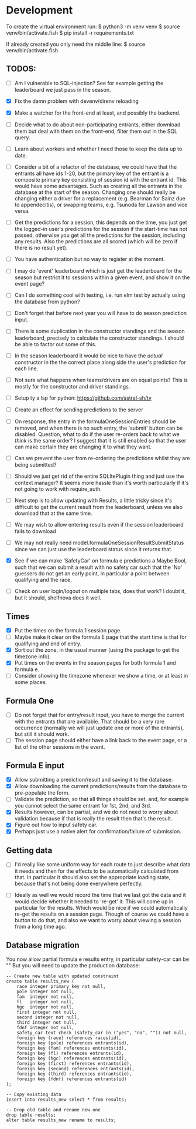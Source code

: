 # Development

To create the virtual environment run:
$ python3 -m venv venv
$ source venv/bin/activate.fish 
$ pip install -r requirements.txt

If already created you only need the middle line:
$ source venv/bin/activate.fish 


## TODOS:

- [ ] Am I vulnerable to SQL-injection? See for example getting the leaderboard we just pass in the season.
- [x] Fix the damn problem with devenv/direnv reloading
- [x] Make a watcher for the front-end at least, and possibly the backend.
- [ ] Decide what to do about non-participating entrants, either download them but deal with them on the front-end, filter them out in the SQL query.
- [ ] Learn about workers and whether I need those to keep the data up to date.


- [ ] Consider a bit of a refactor of the database, we could have that the entrants all have ids 1-20, but the primary key of the entrant is a composite primary key consisting of session id with the entrant id. This would have some advantages. Such as creating all the entrants in the database at the start of the season. Changing one should really be changing either a driver for a replacement (e.g. Bearman for Sainz due to appendecitis), or swapping teams, e.g. Tsunoda for Lawson and vice versa. 

- [ ] Get the predictions for a session, this depends on the time, you just get the logged-in user's predictions for the session if the start-time has not passed, otherwise you get all the predictions for the session, including any results. Also the predictions are all scored (which will be zero if there is no result yet).

- [ ] You have authentication but no way to register at the moment.
- [ ] I may do 'event' leaderboard which is just get the leaderboard for the season but restrict it to sessions within a given event, and show it on the event page?
- [ ] Can I do something cool with testing, i.e. run elm test by actually using the database from python?
- [ ] Don't forget that before next year you will have to do season prediction input.
- [ ] There is some duplication in the constructor standings and the season leaderboard, precisely to calculate the constructor standings. I should be able to factor out some of this.
- [ ] In the season leaderboard it would be nice to have the *actual* constructor in the the correct place along side the user's prediction for each line.
- [ ] Not sure what happens when teams/drivers are on equal points? This is mostly for the constructor and driver standings.
- [ ] Setup ty a lsp for python: https://github.com/astral-sh/ty

- [ ] Create an effect for sending predictions to the server
- [ ] On response, the entry in the formulaOneSessionEntries should be removed, and when there is no such entry, the 'submit' button can be disabled. Question, what to do if the user re-orders back to what we *think* is the same order? I suggest that it is still enabled so that the user can make certain they are changing it to what they want.
- [ ] Can we prevent the user from re-ordering the predictions whilst they are being submitted?
- [ ] Should we just get rid of the entire SQLItePlugin thing and just use the context manager? It seems more hassle than it's worth particularly if it's not going to work with require_auth.
- [ ] Next step is to allow updating with Results, a little tricky since it's difficult to get the current result from the leaderboard, unless we also download that at the same time.
- [ ] We may wish to allow entering results even if the session leaderboard fails to download
- [ ] We may not really need model.formulaOneSessionResultSubmitStatus since we can just use the  leaderboard status since it returns that.
- [x] See if we can make 'SafetyCar' on formula e predictions a Maybe Bool, such that we can submit a result with no safety car such that the 'No' guessers do not get an early point, in particular a point between qualifying and the race.

- [ ] Check on user login/logout on multiple tabs, does that work? I doubt it, but it should, shelfnova does it well.

## Times
- [x] Put the times on the formula 1 session page.
- [ ] Maybe make it clear on the formula E page that the start time is that for qualifying and end of entry.
- [x] Sort out the zone, in the usual manner (using the package to get the timezone info).
- [x] Put times on the events in the season pages for both formula 1 and formula e.
- [ ] Consider showing the timezone whenever we show a time, or at least in some places.

## Formula One
- [ ] Do not forget that for entry/result input, you have to merge the current with the entrants that are available. That should be a very rare occurrence (normally we will just update one or more of the entrants), but still it should work.
- [ ] The session page should either have a link back to the event page, or a list of the other sessions in the event.

## Formula E input

- [x] Allow submitting a prediction/result and saving it to the database.
- [x] Allow downloading the current predictions/results from the database to pre-populate the form.
- [ ] Validate the prediction, so that all things should be set, and, for example you cannot select the same entrant for 1st, 2nd, and 3rd.
- [x] Results however, can be partial, and we do not need to worry about validation because if that is really the result then that's the result.
- [x] Figure out how to input safety car.
- [x] Perhaps just use a native alert for confirmation/failure of submission.

## Getting data
- [ ] I'd really like some uniform way for each route to just describe what data it needs and then for the effects to be automatically calculated from that. In particular it should also set the appropriate loading state, because that's not being done everywhere perfectly.
- [ ] Ideally as well we would record the time that we last got the data and it would decide whether it needed to 're-get' it. This will come up in particular for the results. Which would be nice if we could automatically re-get the results on a session page. Though of course we could have a button to do that, and also we want to worry about viewing a session from a long time ago.


## Database migration
You now allow partial formula e results entry, in particular safety-car can be ""
But you will need to update the production database:
```
-- Create new table with updated constraint
create table results_new (
    race integer primary key not null,
    pole integer not null,
    fam  integer not null,
    fl   integer not null,
    hgc  integer not null,
    first integer not null,
    second integer not null,
    third integer not null,
    fdnf integer not null,
    safety_car text check (safety_car in ("yes", "no", "")) not null,
    foreign key (race) references races(id),
    foreign key (pole) references entrants(id),
    foreign key (fam) references entrants(id),
    foreign key (fl) references entrants(id),
    foreign key (hgc) references entrants(id),
    foreign key (first) references entrants(id),
    foreign key (second) references entrants(id),
    foreign key (third) references entrants(id),
    foreign key (fdnf) references entrants(id)
);

-- Copy existing data
insert into results_new select * from results;

-- Drop old table and rename new one
drop table results;
alter table results_new rename to results;
```
